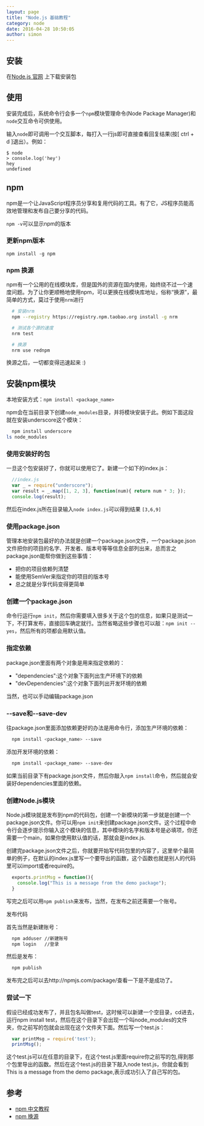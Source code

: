 ```yaml
---
layout: page
title: "Node.js 基础教程"
category: node
date: 2016-04-28 10:50:05
author: simon
---
```



## 安装

在[Node.js 官网](https://nodejs.org/en/) 上下载安装包

## 使用

安装完成后，系统命令行会多一个```npm```模块管理命令(Node Package Manager)和```node```交互命令可供使用。

输入```node```即可调用一个交互脚本，每打入一行js即可直接查看回复结果(按[ ctrl + d ]退出）。例如：

    $ node
    > console.log('hey')
    hey
    undefined

## npm

npm是一个让JavaScript程序员分享和复用代码的工具。有了它，JS程序员能高效地管理和发布自己要分享的代码。

```npm -v```可以显示npm的版本

### 更新npm版本

```npm install -g npm```

### npm 换源

npm有一个公用的在线模块库，但是国外的资源在国内使用，始终绕不过一个速度问题。为了让你更顺畅地使用npm，可以更换在线模块库地址，俗称“换源”，最简单的方式，莫过于使用```nrm```进行

```bash
  # 安装nrm
  npm --registry https://registry.npm.taobao.org install -g nrm

  # 测试各个源的速度
  nrm test

  # 换源
  nrm use rednpm
```

换源之后，一切都变得迅速起来 :)

## 安装npm模块

本地安装方式：```npm install <package_name>```

npm会在当前目录下创建```node_modules```目录，并将模块安装于此。例如下面这段就在安装underscore这个模块：

```bash
  npm install underscore
ls node_modules
```

### 使用安装好的包

一旦这个包安装好了，你就可以使用它了。新建一个如下的index.js：

```js
  //index.js
  var _ = require("underscore");
  var result = _.map([1, 2, 3], function(num){ return num * 3; });
  console.log(result);
```

然后在index.js所在目录输入```node index.js```可以得到结果 ```[3,6,9]```

### 使用package.json

管理本地安装包最好的办法就是创建一个package.json文件，一个package.json文件把你的项目的名字、开发者、版本号等等信息全部列出来，总而言之package.json能帮你做到这些事情：

* 把你的项目依赖列清楚
* 能使用SemVer来指定你的项目的版本号
* 总之就是分享代码变得更简单

### 创建一个package.json

命令行运行```npm init```，然后你需要填入很多关于这个包的信息，如果只是测试一下，不打算发布，直接回车确定就行。当然省略这些步骤也可以敲：```npm init --yes```，然后所有的项都会用默认值。

### 指定依赖

package.json里面有两个对象是用来指定依赖的：

* "dependencies":这个对象下面列出生产环境下的依赖
* "devDependencies":这个对象下面列出开发环境的依赖

当然，也可以手动编辑package.json

### --save和--save-dev

往package.json里面添加依赖更好的办法是用命令行，添加生产环境的依赖：

```bash
  npm install <package_name> --save
```

添加开发环境的依赖：

```bash
  npm install <package_name> --save-dev
```

如果当前目录下有package.json文件，然后你敲入```npm install```命令，然后就会安装好dependencies里面的依赖。

### 创建Node.js模块

Node.js模块就是发布到npm的代码包，创建一个新模块的第一步就是创建一个package.json文件。你可以用```npm init```来创建package.json文件。这个过程中命令行会逐步提示你输入这个模块的信息，其中模块的名字和版本号是必填项，你还需要一个main，如果你使用默认值的话，那就会是index.js.

创建完package.json文件之后，你就要开始写代码包里的内容了，这里举个最简单的例子，在默认的index.js里写一个要导出的函数，这个函数也就是别人的代码里可以import或者require的。

```js
  exports.printMsg = function(){
    console.log("This is a message from the demo package");
  }
```

写完之后可以用```npm publish```来发布，当然，在发布之前还需要一个账号。

发布代码

首先当然是新建账号：

```bash
  npm adduser //新建账号
  npm login   //登录
```

然后是发布：

```bash
  npm publish
```

发布完之后可以去http://npmjs.com/package/<package>查看一下是不是成功了。

### 尝试一下

假设已经成功发布了，并且包名叫做test，这时候可以新建一个空目录，cd进去，运行npm install test，然后在这个目录下会出现一个叫node_modules的文件夹，你之前写的包就会出现在这个文件夹下面。然后写一个test.js：

```js
  var printMsg = require('test');
  printMsg();
```

这个test.js可以在任意的目录下，在这个test.js里面require你之前写的包,得到那个包里导出的函数。然后在这个test.js的目录下敲入node test.js，你就会看到This is a message from the demo package,表示成功引入了自己写的包。

## 参考

* [npm 中文教程](https://www.gitbook.com/book/chenyiqiao/documentation_for_npm/details)
* [npm 换源](http://www.jianshu.com/p/0deb70e6f395)
